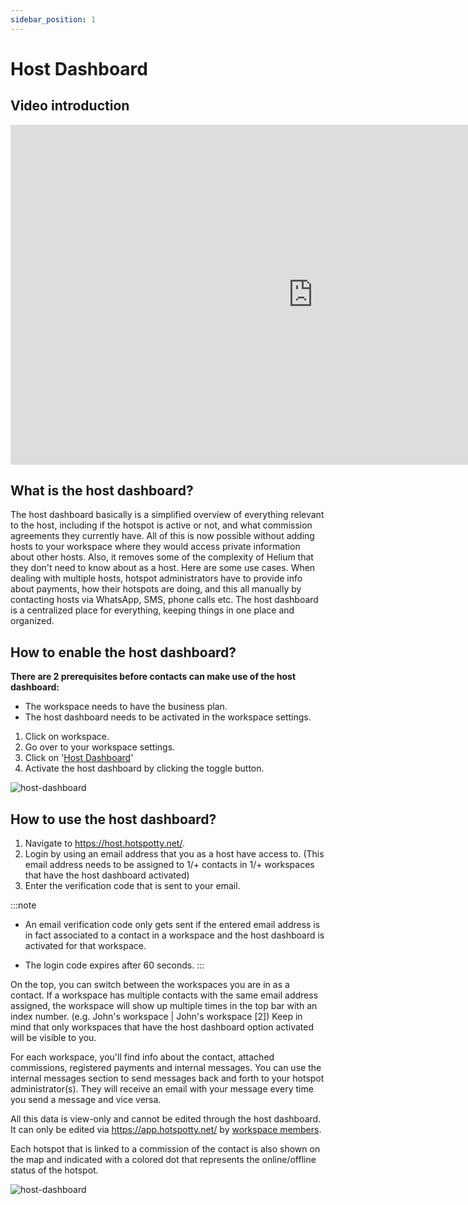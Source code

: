 ```yaml
---
sidebar_position: 1
---
```


# Host Dashboard

## Video introduction

<div className="videoWrapper">
    <iframe width="967" height="544" src="https://www.youtube.com/embed/jAG8JZbs9vY" title="Hotspotty - Host Dashboard Intro Video" frameborder="0" allow="accelerometer; autoplay; clipboard-write; encrypted-media; gyroscope; picture-in-picture" allowfullscreen></iframe>
</div>

## What is the host dashboard?

The host dashboard basically is a simplified overview of everything relevant to the host, including if the hotspot is active or not, and what commission agreements they currently have. All of this is now possible without adding hosts to your workspace where they would access private information about other hosts. Also, it removes some of the complexity of Helium that they don't need to know about as a host. Here are some use cases. When dealing with multiple hosts, hotspot administrators have to provide info about payments, how their hotspots are doing, and this all manually by contacting hosts via WhatsApp, SMS, phone calls etc. The host dashboard is a centralized place for everything, keeping things in one place and organized.


## How to enable the host dashboard?

**There are 2 prerequisites before contacts can make use of the host dashboard:**
 - The workspace needs to have the business plan.
 - The host dashboard needs to be activated in the workspace settings.

1. Click on workspace.
2. Go over to your workspace settings.
3. Click on '[Host Dashboard](https://app.hotspotty.net/workspace/settings/host-dashboard)'
4. Activate the host dashboard by clicking the toggle button.

 ![host-dashboard](/img/advanced/host-dashboard.png)

## How to use the host dashboard?
1. Navigate to https://host.hotspotty.net/.
2. Login by using an email address that you as a host have access to. (This email address needs to be assigned to 1/+ contacts in 1/+ workspaces that have the host dashboard activated)
3. Enter the verification code that is sent to your email.

:::note
- An email verification code only gets sent if the entered email address is in fact associated to a contact in a workspace and the host dashboard is activated for that workspace.

- The login code expires after 60 seconds.
:::

On the top, you can switch between the workspaces you are in as a contact. If a workspace has multiple contacts with the same email address assigned, the workspace will show up multiple times in the top bar with an index number. (e.g. John's workspace | John's workspace [2]) Keep in mind that only workspaces that have the host dashboard option activated will be visible to you.

For each workspace, you'll find info about the contact, attached commissions, registered payments and internal messages. 
You can use the internal messages section to send messages back and forth to your hotspot administrator(s). They  will receive an email with your message every time you send a message and vice versa.

All this data is view-only and cannot be edited through the host dashboard. It can only be edited via https://app.hotspotty.net/ by [workspace members](../features/monitoring-and-managing/settings/#members).

Each hotspot that is linked to a commission of the contact is also shown on the map and indicated with a colored dot that represents the online/offline status of the hotspot.

![host-dashboard](/img/advanced/host-dashboard-2.png)